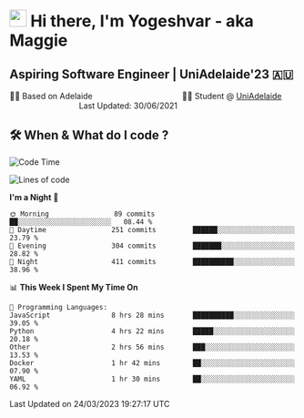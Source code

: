 <h1><img src="https://emojis.slackmojis.com/emojis/images/1531849430/4246/blob-sunglasses.gif?1531849430" width="30"/> Hi there, I'm Yogeshvar - aka Maggie</h1>

## Aspiring Software Engineer | UniAdelaide'23 🇦🇺  
🏂🏻  Based on Adelaide &nbsp;&nbsp;&nbsp;&nbsp;&nbsp;&nbsp;&nbsp;&nbsp;&nbsp;&nbsp;&nbsp;&nbsp;&nbsp;&nbsp;&nbsp;&nbsp;&nbsp;&nbsp;&nbsp;&nbsp;&nbsp;&nbsp;&nbsp;&nbsp;&nbsp;&nbsp;&nbsp;&nbsp;&nbsp;&nbsp;&nbsp;&nbsp;&nbsp;&nbsp;&nbsp;&nbsp;&nbsp;&nbsp;&nbsp;👨‍💻 Student @ [UniAdelaide](https://www.adelaide.edu.au)   &nbsp;&nbsp;&nbsp;&nbsp;&nbsp;&nbsp;&nbsp;&nbsp;&nbsp;&nbsp;&nbsp;&nbsp;&nbsp;&nbsp;&nbsp;&nbsp;&nbsp;&nbsp;&nbsp;&nbsp;&nbsp;&nbsp;&nbsp;&nbsp;&nbsp;&nbsp;&nbsp;&nbsp;&nbsp;&nbsp;&nbsp;Last Updated: 30/06/2021

## 🛠 When & What do I code ?  

<!--START_SECTION:waka-->
![Code Time](http://img.shields.io/badge/Code%20Time-2%2C034%20hrs%2013%20mins-blue)

![Lines of code](https://img.shields.io/badge/From%20Hello%20World%20I%27ve%20Written-3.8%20million%20lines%20of%20code-blue)

**I'm a Night 🦉** 

```text
🌞 Morning                89 commits          ██░░░░░░░░░░░░░░░░░░░░░░░   08.44 % 
🌆 Daytime                251 commits         ██████░░░░░░░░░░░░░░░░░░░   23.79 % 
🌃 Evening                304 commits         ███████░░░░░░░░░░░░░░░░░░   28.82 % 
🌙 Night                  411 commits         ██████████░░░░░░░░░░░░░░░   38.96 % 
```


📊 **This Week I Spent My Time On** 

```text
💬 Programming Languages: 
JavaScript               8 hrs 28 mins       ██████████░░░░░░░░░░░░░░░   39.05 % 
Python                   4 hrs 22 mins       █████░░░░░░░░░░░░░░░░░░░░   20.18 % 
Other                    2 hrs 56 mins       ███░░░░░░░░░░░░░░░░░░░░░░   13.53 % 
Docker                   1 hr 42 mins        ██░░░░░░░░░░░░░░░░░░░░░░░   07.90 % 
YAML                     1 hr 30 mins        ██░░░░░░░░░░░░░░░░░░░░░░░   06.92 % 
```


 Last Updated on 24/03/2023 19:27:17 UTC
<!--END_SECTION:waka-->
